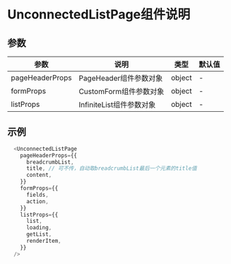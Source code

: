 # UnconnectedListPage组件说明

## 参数

| 参数 | 说明 | 类型 | 默认值 |
| -- | -- | -- | -- |
| pageHeaderProps | PageHeader组件参数对象 | object | - |
| formProps | CustomForm组件参数对象 | object | - |
| listProps | InfiniteList组件参数对象 | object | - |

## 示例

```javascript
  <UnconnectedListPage
    pageHeaderProps={{
      breadcrumbList,
      title, // 可不传，自动取breadcrumbList最后一个元素的title值
      content,
    }}
    formProps={{
      fields,
      action,
    }}
    listProps={{
      list,
      loading,
      getList,
      renderItem,
    }}
  />
```
